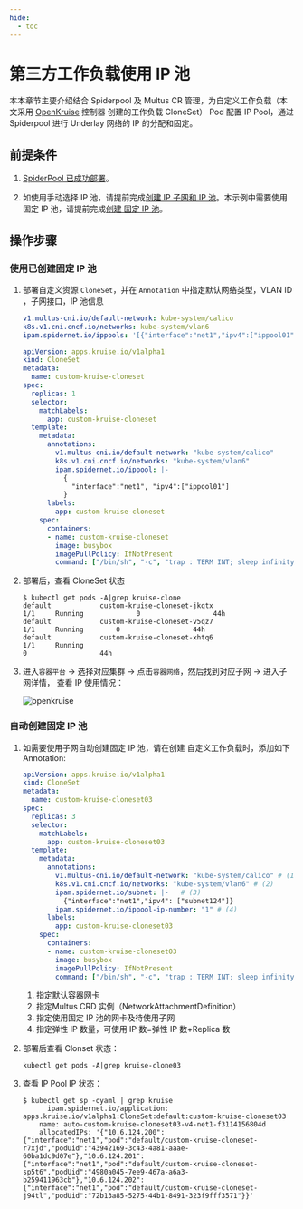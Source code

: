 ```yaml
---
hide:
  - toc
---
```


# 第三方工作负载使用 IP 池

本本章节主要介绍结合 Spiderpool 及 Multus CR 管理，为自定义工作负载（本文采用 [OpenKruise](https://github.com/openkruise/kruise) 控制器 创建的工作负载 CloneSet） Pod 配置 IP Pool，通过 Spiderpool 进行 Underlay 网络的 IP 的分配和固定。

## 前提条件

1. [SpiderPool 已成功部署](../../modules/spiderpool/install/install.md)。

2. 如使用手动选择 IP 池，请提前完成[创建 IP 子网和 IP 池](../../config/ippool/createpool.md)。本示例中需要使用固定 IP 池，请提前完成[创建 固定 IP 池](../../config/ippool/createpool.md)。

## 操作步骤

### 使用已创建固定 IP 池

1. 部署自定义资源 `CloneSet`，并在 `Annotation` 中指定默认网络类型，VLAN ID ，子网接口，IP 池信息

    ```yaml
    v1.multus-cni.io/default-network: kube-system/calico
    k8s.v1.cni.cncf.io/networks: kube-system/vlan6
    ipam.spidernet.io/ippools: '[{"interface":"net1","ipv4":["ippool01"]}]'
    ```

    ```yaml
    apiVersion: apps.kruise.io/v1alpha1
    kind: CloneSet
    metadata:
      name: custom-kruise-cloneset
    spec:
      replicas: 1
      selector:
        matchLabels:
          app: custom-kruise-cloneset
      template:
        metadata:
          annotations:
            v1.multus-cni.io/default-network: "kube-system/calico"
            k8s.v1.cni.cncf.io/networks: "kube-system/vlan6"
            ipam.spidernet.io/ippool: |-
              {
                "interface":"net1", "ipv4":["ippool01"]
              }
          labels:
            app: custom-kruise-cloneset
        spec:
          containers:
          - name: custom-kruise-cloneset
            image: busybox
            imagePullPolicy: IfNotPresent
            command: ["/bin/sh", "-c", "trap : TERM INT; sleep infinity & wait"]
    ```

2. 部署后，查看 CloneSet 状态

    ```
    $ kubectl get pods -A|grep kruise-clone
    default            custom-kruise-cloneset-jkqtx                                      1/1     Running             0                  44h
    default            custom-kruise-cloneset-v5qz7                                      1/1     Running        0                  44h
    default            custom-kruise-cloneset-xhtq6                                      1/1     Running
    0                  44h
    ```

3. 进入`容器平台` -> 选择对应集群 -> 点击`容器网络`，然后找到对应子网 -> 进入子网详情， 查看 IP 使用情况：

    ​![openkruise](https://docs.daocloud.io/daocloud-docs-images/docs/network/images/openkruise.jpg)

### 自动创建固定 IP 池

1. 如需要使用子网自动创建固定 IP 池，请在创建 自定义工作负载时，添加如下 Annotation:

    ```yaml
    apiVersion: apps.kruise.io/v1alpha1
    kind: CloneSet
    metadata:
      name: custom-kruise-cloneset03
    spec:
      replicas: 3
      selector:
        matchLabels:
          app: custom-kruise-cloneset03
      template:
        metadata:
          annotations:
            v1.multus-cni.io/default-network: "kube-system/calico" # (1)
            k8s.v1.cni.cncf.io/networks: "kube-system/vlan6" # (2)
            ipam.spidernet.io/subnet: |-   # (3)
              {"interface":"net1","ipv4": ["subnet124"]}
            ipam.spidernet.io/ippool-ip-number: "1" # (4)
          labels:
            app: custom-kruise-cloneset03
        spec:
          containers:
          - name: custom-kruise-cloneset03
            image: busybox
            imagePullPolicy: IfNotPresent
            command: ["/bin/sh", "-c", "trap : TERM INT; sleep infinity & wait"]
    ```

    1. 指定默认容器网卡
    2. 指定Multus CRD 实例（NetworkAttachmentDefinition）
    3. 指定使用固定 IP 池的网卡及待使用子网
    4. 指定弹性 IP 数量，可使用 IP 数=弹性 IP 数+Replica 数

2. 部署后查看 Clonset 状态：

    ```shell
    kubectl get pods -A|grep kruise-clone03
    ```

3. 查看 IP Pool IP 状态：

    ```shell
    $ kubectl get sp -oyaml | grep kruise
          ipam.spidernet.io/application: apps.kruise.io/v1alpha1:CloneSet:default:custom-kruise-cloneset03
        name: auto-custom-kruise-cloneset03-v4-net1-f3114156804d
        allocatedIPs: '{"10.6.124.200":{"interface":"net1","pod":"default/custom-kruise-cloneset-r7xjd","podUid":"43942169-3c43-4a81-aaae-60ba1dc9d07e"},"10.6.124.201":{"interface":"net1","pod":"default/custom-kruise-cloneset-sp5t6","podUid":"4980a045-7ee9-467a-a6a3-b259411963cb"},"10.6.124.202":{"interface":"net1","pod":"default/custom-kruise-cloneset-j94tl","podUid":"72b13a85-5275-44b1-8491-323f9fff3571"}}'   
    ```
